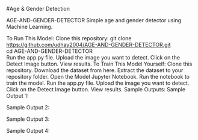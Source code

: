 #Age & Gender Detection

AGE-AND-GENDER-DETECTOR
Simple age and gender detector using Machine Learning.

To Run This Model:
Clone this repository:
git clone https://github.com/udhay2004/AGE-AND-GENDER-DETECTOR.git  
cd AGE-AND-GENDER-DETECTOR  
Run the app.py file.
Upload the image you want to detect.
Click on the Detect Image button.
View results.
To Train This Model Yourself:
Clone this repository.
Download the dataset from here.
Extract the dataset to your repository folder.
Open the Model Jupyter Notebook.
Run the notebook to train the model.
Run the app.py file.
Upload the image you want to detect.
Click on the Detect Image button.
View results.
Sample Outputs:
Sample Output 1:


Sample Output 2:


Sample Output 3:


Sample Output 4:




